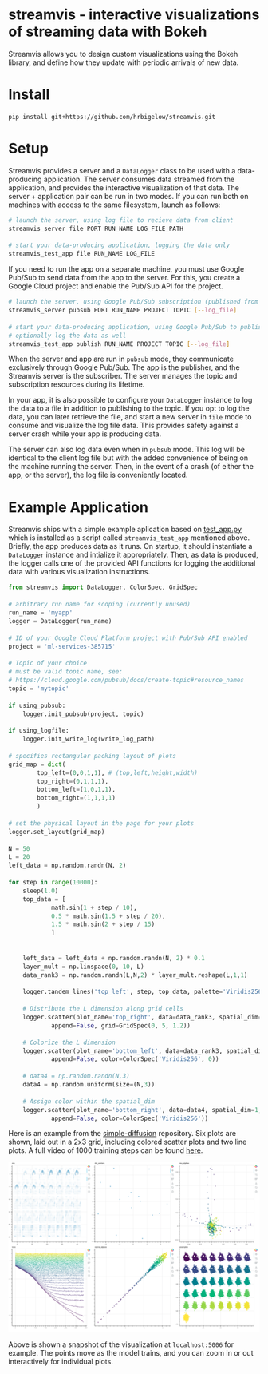 # streamvis - interactive visualizations of streaming data with Bokeh

Streamvis allows you to design custom visualizations using the Bokeh
library, and define how they update with periodic arrivals of new data.

# Install

    pip install git+https://github.com/hrbigelow/streamvis.git

# Setup

Streamvis provides a server and a `DataLogger` class to be used with a data-producing
application.  The server consumes data streamed from the application, and provides
the interactive visualization of that data.  The server + application pair can be run
in two modes.  If you can run both on machines with access to the same filesystem,
launch as follows:

```bash
# launch the server, using log file to recieve data from client
streamvis_server file PORT RUN_NAME LOG_FILE_PATH

# start your data-producing application, logging the data only
streamvis_test_app file RUN_NAME LOG_FILE
```

If you need to run the app on a separate machine, you must use Google Pub/Sub to
send data from the app to the server.  For this, you create a Google Cloud project
and enable the Pub/Sub API for the project.

```bash
# launch the server, using Google Pub/Sub subscription (published from app)
streamvis_server pubsub PORT RUN_NAME PROJECT TOPIC [--log_file]

# start your data-producing application, using Google Pub/Sub to publish the data
# optionally log the data as well
streamvis_test_app publish RUN_NAME PROJECT TOPIC [--log_file]
```

When the server and app are run in `pubsub` mode, they communicate exclusively
through Google Pub/Sub.  The app is the publisher, and the Streamvis server is the
subscriber.  The server manages the topic and subscription resources during its
lifetime.

In your app, it is also possible to configure your `DataLogger` instance to log the
data to a file in addition to publishing to the topic.  If you opt to log the data,
you can later retrieve the file, and start a new server in `file` mode to consume and
visualize the log file data.  This provides safety against a server crash while your
app is producing data.

The server can also log data even when in `pubsub` mode.  This log will be identical
to the client log file but with the added convenience of being on the machine running
the server.  Then, in the event of a crash (of either the app, or the server), the
log file is conveniently located.

# Example Application

Streamvis ships with a simple example aplication based on
[test_app.py](streamvis/test_app.py) which is installed as a script called
`streamvis_test_app` mentioned above.  Briefly, the app produces data as it runs.  On
startup, it should instantiate a `DataLogger` instance and intialize it
appropriately.  Then, as data is produced, the logger calls one of the provided API
functions for logging the additional data with various visualization instructions.



```python
from streamvis import DataLogger, ColorSpec, GridSpec

# arbitrary run name for scoping (currently unused)
run_name = 'myapp'
logger = DataLogger(run_name)

# ID of your Google Cloud Platform project with Pub/Sub API enabled
project = 'ml-services-385715' 

# Topic of your choice 
# must be valid topic name, see:
# https://cloud.google.com/pubsub/docs/create-topic#resource_names
topic = 'mytopic'

if using_pubsub:
    logger.init_pubsub(project, topic)

if using_logfile:
    logger.init_write_log(write_log_path)

# specifies rectangular packing layout of plots
grid_map = dict(
        top_left=(0,0,1,1), # (top,left,height,width)
        top_right=(0,1,1,1),
        bottom_left=(1,0,1,1),
        bottom_right=(1,1,1,1)
        )

# set the physical layout in the page for your plots
logger.set_layout(grid_map)

N = 50
L = 20
left_data = np.random.randn(N, 2)

for step in range(10000):
    sleep(1.0)
    top_data = [
            math.sin(1 + step / 10),
            0.5 * math.sin(1.5 + step / 20),
            1.5 * math.sin(2 + step / 15) 
            ]


    left_data = left_data + np.random.randn(N, 2) * 0.1
    layer_mult = np.linspace(0, 10, L)
    data_rank3 = np.random.randn(L,N,2) * layer_mult.reshape(L,1,1)

    logger.tandem_lines('top_left', step, top_data, palette='Viridis256') 

    # Distribute the L dimension along grid cells
    logger.scatter(plot_name='top_right', data=data_rank3, spatial_dim=2,
            append=False, grid=GridSpec(0, 5, 1.2))

    # Colorize the L dimension
    logger.scatter(plot_name='bottom_left', data=data_rank3, spatial_dim=2,
            append=False, color=ColorSpec('Viridis256', 0))

    # data4 = np.random.randn(N,3)
    data4 = np.random.uniform(size=(N,3))

    # Assign color within the spatial_dim
    logger.scatter(plot_name='bottom_right', data=data4, spatial_dim=1,
            append=False, color=ColorSpec('Viridis256'))
```

Here is an example from the
[simple-diffusion](https://github.com/hrbigelow/simple-diffusion/blob/master/swissroll.py)
repository.  Six plots are shown, laid out in a 2x3 grid, including colored scatter
plots and two line plots.  A full video of 1000 training steps can be found
[here](https://mlcrumbs.com/video/swissroll.mp4).

![dashboard](data/dashboard.png)

Above is shown a snapshot of the visualization at `localhost:5006` for example.
The points move as the model trains, and you can zoom in or out interactively for
individual plots.

